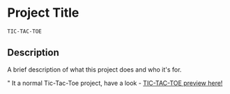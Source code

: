 # Project Title
    TIC-TAC-TOE
## Description
A brief description of what this project does and who it's for.
   
   " It a normal Tic-Tac-Toe project, 
    have a look - [TIC-TAC-TOE preview here!](https://leeeee001.github.io/tic-tac-toe/)

